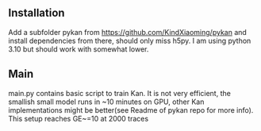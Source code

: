## Installation

Add a subfolder pykan from https://github.com/KindXiaoming/pykan and install dependencies from there, should only miss h5py. I am using python 3.10 but should work with somewhat lower.

## Main

main.py contains basic script to train Kan. It is not very efficient, the smallish small model runs in ~10 minutes on GPU, other Kan implementations might be better(see Readme of pykan repo for more info). This setup reaches GE~=10 at 2000 traces